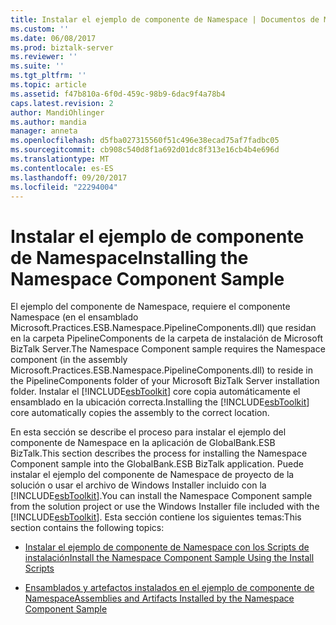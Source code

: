```yaml
---
title: Instalar el ejemplo de componente de Namespace | Documentos de Microsoft
ms.custom: ''
ms.date: 06/08/2017
ms.prod: biztalk-server
ms.reviewer: ''
ms.suite: ''
ms.tgt_pltfrm: ''
ms.topic: article
ms.assetid: f47b810a-6f0d-459c-98b9-6dac9f4a78b4
caps.latest.revision: 2
author: MandiOhlinger
ms.author: mandia
manager: anneta
ms.openlocfilehash: d5fba027315560f51c496e38ecad75af7fadbc05
ms.sourcegitcommit: cb908c540d8f1a692d01dc8f313e16cb4b4e696d
ms.translationtype: MT
ms.contentlocale: es-ES
ms.lasthandoff: 09/20/2017
ms.locfileid: "22294004"
---
```

# <a name="installing-the-namespace-component-sample"></a><span data-ttu-id="60992-102">Instalar el ejemplo de componente de Namespace</span><span class="sxs-lookup"><span data-stu-id="60992-102">Installing the Namespace Component Sample</span></span>
<span data-ttu-id="60992-103">El ejemplo del componente de Namespace, requiere el componente Namespace (en el ensamblado Microsoft.Practices.ESB.Namespace.PipelineComponents.dll) que residan en la carpeta PipelineComponents de la carpeta de instalación de Microsoft BizTalk Server.</span><span class="sxs-lookup"><span data-stu-id="60992-103">The Namespace Component sample requires the Namespace component (in the assembly Microsoft.Practices.ESB.Namespace.PipelineComponents.dll) to reside in the PipelineComponents folder of your Microsoft BizTalk Server installation folder.</span></span> <span data-ttu-id="60992-104">Instalar el [!INCLUDE[esbToolkit](../includes/esbtoolkit-md.md)] core copia automáticamente el ensamblado en la ubicación correcta.</span><span class="sxs-lookup"><span data-stu-id="60992-104">Installing the [!INCLUDE[esbToolkit](../includes/esbtoolkit-md.md)] core automatically copies the assembly to the correct location.</span></span>  
  
 <span data-ttu-id="60992-105">En esta sección se describe el proceso para instalar el ejemplo del componente de Namespace en la aplicación de GlobalBank.ESB BizTalk.</span><span class="sxs-lookup"><span data-stu-id="60992-105">This section describes the process for installing the Namespace Component sample into the GlobalBank.ESB BizTalk application.</span></span> <span data-ttu-id="60992-106">Puede instalar el ejemplo del componente de Namespace de proyecto de la solución o usar el archivo de Windows Installer incluido con la [!INCLUDE[esbToolkit](../includes/esbtoolkit-md.md)].</span><span class="sxs-lookup"><span data-stu-id="60992-106">You can install the Namespace Component sample from the solution project or use the Windows Installer file included with the [!INCLUDE[esbToolkit](../includes/esbtoolkit-md.md)].</span></span> <span data-ttu-id="60992-107">Esta sección contiene los siguientes temas:</span><span class="sxs-lookup"><span data-stu-id="60992-107">This section contains the following topics:</span></span>  
  
-   [<span data-ttu-id="60992-108">Instalar el ejemplo de componente de Namespace con los Scripts de instalación</span><span class="sxs-lookup"><span data-stu-id="60992-108">Install the Namespace Component Sample Using the Install Scripts</span></span>](../esb-toolkit/install-the-namespace-component-sample-using-the-install-scripts.md)  
  
-   [<span data-ttu-id="60992-109">Ensamblados y artefactos instalados en el ejemplo de componente de Namespace</span><span class="sxs-lookup"><span data-stu-id="60992-109">Assemblies and Artifacts Installed by the Namespace Component Sample</span></span>](../esb-toolkit/assemblies-and-artifacts-installed-by-the-namespace-component-sample.md)